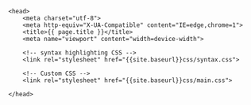     <head>
        <meta charset="utf-8">
        <meta http-equiv="X-UA-Compatible" content="IE=edge,chrome=1">
        <title>{{ page.title }}</title>
        <meta name="viewport" content="width=device-width">

        <!-- syntax highlighting CSS -->
        <link rel="stylesheet" href="{{site.baseurl}}css/syntax.css">

        <!-- Custom CSS -->
        <link rel="stylesheet" href="{{site.baseurl}}css/main.css">

    </head>
